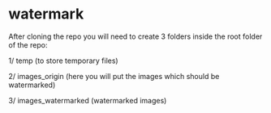 # watermark

After cloning the repo you will need to create 3 folders inside the root folder of the repo:

1/ temp (to store temporary files)

2/ images_origin (here you will put the images which should be watermarked)

3/ images_watermarked (watermarked images)
